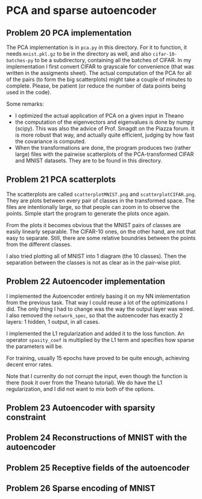 # PCA and sparse autoencoder

## Problem 20 PCA implementation
The PCA implementation is in `pca.py` in this directory. For it to function, it needs `mnist.pkl.gz` to be in the directory as well, and also `cifar-10-batches-py` to be a subdirectory, containing all the batches of CIFAR.
In my implementation I first convert CIFAR to grayscale for convenience (that was written in the assigments sheet).
The actual computation of the PCA for all of the pairs (to form the big scatterplots) might take a couple of minutes to complete. Please, be patient (or reduce the number of data points being used in the code).

Some remarks:
 - I optimized the actual application of PCA on a given input in Theano
 - the computation of the eigenvectors and eigenvalues is done by numpy (scipy). This was also the advice of Prof. Smagdt on the Piazza forum. It is more robust that way, and actually quite efficient, judging by how fast the covariance is computed.
 - When the transformations are done, the program produces two (rather large) files with the pairwise scatterplots of the PCA-transformed CIFAR and MNIST datasets. They are to be found in this directory.

## Problem 21 PCA scatterplots
The scatterplots are called `scatterplotMNIST.png` and `scatterplotCIFAR.png`. They are plots between every pair of classes in the transformed space. The files are intentionally large, so that people can zoom in to observe the points. Simple start the program to generate the plots once again.

From the plots it becomes obvious that the MNIST pairs of classes are easily linearly separable. The CIFAR-10 ones, on the other hand, are not that easy to separate. Still, there are some relative boundries between the points from the different classes.

I also tried plotting all of MNIST into 1 diagram (the 10 classes). Then the separation between the classes is not as clear as in the pair-wise plot.

## Problem 22 Autoencoder implementation
I implemented the Autoencoder entirely basing it on my NN imlementation from the previous task. That way I could reuse a lot of the optimizations I did. The only thing I had to change was the way the output layer was wired. I also removed the `network_spec`, so that the autoencoder has exactly 2 layers: 1 hidden, 1 output, in all cases.

I implemented the L1 regularization and added it to the loss function. An operator `spasity_coef` is multiplied by the L1 term and specifies how sparse the parameters will be.

For training, usually 15 epochs have proved to be quite enough, achieving decent error rates.

Note that I currenlty do not corrupt the input, even though the function is there (took it over from the Theano tutorial). We do have the L1 regularization, and I did not want to mix both of the options.

## Problem 23 Autoencoder with sparsity constraint

## Problem 24 Reconstructions of MNIST with the autoencoder

## Problem 25 Receptive fields of the autoencoder

## Problem 26 Sparse encoding of MNIST

